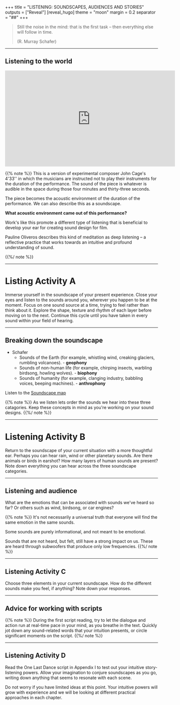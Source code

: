 +++
title = "LISTENING: SOUNDSCAPES, AUDIENCES AND STORIES"
outputs = ["Reveal"]
[reveal_hugo]
theme = "moon"
margin = 0.2
separator = "##"
+++

> Still the noise in the mind: that is the first task – then everything else will follow in time.
>
> (R. Murray Schafer)

---

## Listening to the world

<iframe width="560" height="315" src="https://www.youtube.com/embed/kGEG4JiOqew" title="YouTube video player" frameborder="0" allow="accelerometer; autoplay; clipboard-write; encrypted-media; gyroscope; picture-in-picture" allowfullscreen></iframe>

{{% note %}}
This is a version of experimental composer John Cage's 4'33'' in which the musicians are instructed not to play their instruments for the duration of the performance. The sound of the piece is whatever is audible in the space during those four minutes and thirty-three seconds.

The piece becomes the acoustic environment of the duration of the performance. We can also describe this as a soundscape.

**What acoustic environment came out of this performance?**

Work's like this promote a different type of listening that is beneficial to develop your ear for creating sound design for film.

Pauline Oliveros describes this kind of meditation as deep listening – a reflective practice that works towards an intuitive and profound understanding of sound.

{{%/ note %}}

---

# Listing Activity A

Immerse yourself in the soundscape of your present experience. Close your eyes and listen to the sounds around you, wherever you happen to be at the moment. Focus on one sound source at a time, trying to feel rather than think about it. Explore the shape, texture and rhythm of each layer before moving on to the next. Continue this cycle until you have taken in every sound within your field of hearing.

---

## Breaking down the soundscape

- Schafer
  - Sounds of the Earth (for example, whistling wind, creaking glaciers, rumbling volcanoes). - **geophony**
  - Sounds of non-human life (for example, chirping insects, warbling birdsong, howling wolves). - **biophony**
  - Sounds of humanity (for example, clanging industry, babbling voices, beeping machines). - **anthrophony**

Listen to the [Soundscape map](https://www.world-sounds.org/map/)

{{% note %}}
As we listen lets order the sounds we hear into these three catagories. Keep these concepts in mind as you're working on your sound designs.
{{%/ note %}}

---

# Listening Activity B

Return to the soundscape of your current situation with a more thoughtful ear. Perhaps you can hear rain, wind or other planetary sounds. Are there animals or birds in earshot? How many layers of human sounds are present? Note down everything you can hear across the three soundscape categories.

---

## Listening and audience

What are the emotions that can be associated with sounds we've heard so far? Or others such as wind, birdsong, or car engines?

{{% note %}}
It's not necessarily a universal truth that everyone will find the same emotion in the same sounds.

Some sounds are purely informational, and not meant to be emotional.

Sounds that are not heard, but felt, still have a strong impact on us. These are heard through subwoofers that produce only low frequencies.
{{%/ note %}}

---

## Listening Activity C

Choose three elements in your current soundscape. How do the different sounds make you feel, if anything? Note down your responses.

---

## Advice for working with scripts

{{% note %}}
During the first script reading, try to let the dialogue and action run at real-time pace in your mind, as you breathe in the text. Quickly jot down any sound-related words that your intuition presents, or circle significant moments on the script.
{{%/ note %}}

---

## Listening Activity D

Read the One Last Dance script in Appendix I to test out your intuitive story-listening powers. Allow your imagination to conjure soundscapes as you go, writing down anything that seems to resonate with each scene.

Do not worry if you have limited ideas at this point. Your intuitive powers will grow with experience and we will be looking at different practical approaches in each chapter.
